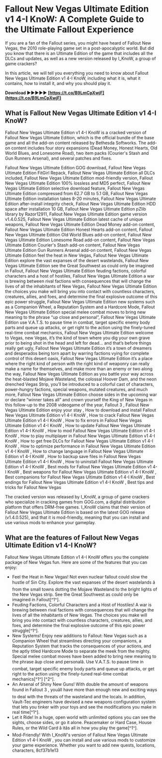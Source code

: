 
 
# Fallout New Vegas Ultimate Edition v1 4-I KnoW: A Complete Guide to the Ultimate Fallout Experience
  
If you are a fan of the Fallout series, you might have heard of Fallout New Vegas, the 2010 role-playing game set in a post-apocalyptic world. But did you know that there is an Ultimate Edition of the game that includes all the DLCs and updates, as well as a new version released by I\_KnoW, a group of game crackers?
  
In this article, we will tell you everything you need to know about Fallout New Vegas Ultimate Edition v1 4-I KnoW, including what it is, what it contains, how to install it, and why you should play it.
 
**Download ►►►►► [https://t.co/B9LmCpXwjF](https://t.co/B9LmCpXwjF)**


  
## What is Fallout New Vegas Ultimate Edition v1 4-I KnoW?
  
Fallout New Vegas Ultimate Edition v1 4-I KnoW is a cracked version of Fallout New Vegas Ultimate Edition, which is the official bundle of the base game and all the add-on content released by Bethesda Softworks. The add-on content includes four story expansions (Dead Money, Honest Hearts, Old World Blues, and Lonesome Road), two item packs (Courier's Stash and Gun Runners Arsenal), and several patches and fixes.
 
Fallout New Vegas Ultimate Edition GOG download,  Fallout New Vegas Ultimate Edition FitGirl Repack,  Fallout New Vegas Ultimate Edition all DLCs included,  Fallout New Vegas Ultimate Edition mod-friendly version,  Fallout New Vegas Ultimate Edition 100% lossless and MD5 perfect,  Fallout New Vegas Ultimate Edition selective download feature,  Fallout New Vegas Ultimate Edition compressed from 62.7 GB to 5.1 GB,  Fallout New Vegas Ultimate Edition installation takes 8-20 minutes,  Fallout New Vegas Ultimate Edition after-install integrity check,  Fallout New Vegas Ultimate Edition HDD space after installation 10 GB,  Fallout New Vegas Ultimate Edition pZlib library by Razor12911,  Fallout New Vegas Ultimate Edition game version v1.4.0.525,  Fallout New Vegas Ultimate Edition latest cache of unique weapons,  Fallout New Vegas Ultimate Edition Dead Money add-on content,  Fallout New Vegas Ultimate Edition Honest Hearts add-on content,  Fallout New Vegas Ultimate Edition Old World Blues add-on content,  Fallout New Vegas Ultimate Edition Lonesome Road add-on content,  Fallout New Vegas Ultimate Edition Courier's Stash add-on content,  Fallout New Vegas Ultimate Edition Gun Runners Arsenal add-on content,  Fallout New Vegas Ultimate Edition feel the heat in New Vegas,  Fallout New Vegas Ultimate Edition explore the vast expanses of the desert wastelands,  Fallout New Vegas Ultimate Edition see the Great Southwest as could only be imagined in Fallout,  Fallout New Vegas Ultimate Edition feuding factions, colorful characters and a host of hostiles,  Fallout New Vegas Ultimate Edition a war is brewing between rival factions with consequences that will change the lives of all the inhabitants of New Vegas,  Fallout New Vegas Ultimate Edition the choices you make will bring you into contact with countless characters, creatures, allies, and foes, and determine the final explosive outcome of this epic power struggle,  Fallout New Vegas Ultimate Edition new systems such as a Companion Wheel, a Reputation System and a Hardcore Mode,  Fallout New Vegas Ultimate Edition special melee combat moves to bring new meaning to the phrase “up close and personal”,  Fallout New Vegas Ultimate Edition use V.A.T.S. to pause time in combat, target specific enemy body parts and queue up attacks, or get right to the action using the finely-tuned real-time combat mechanics,  Fallout New Vegas Ultimate Edition welcome to Vegas, new Vegas, it’s the kind of town where you dig your own grave prior to being shot in the head and left for dead… and that’s before things really get ugly,  Fallout New Vegas Ultimate Edition it’s a town of dreamers and desperados being torn apart by warring factions vying for complete control of this desert oasis,  Fallout New Vegas Ultimate Edition it’s a place where the right kind of person with the right kind of weaponry can really make a name for themselves, and make more than an enemy or two along the way,  Fallout New Vegas Ultimate Edition as you battle your way across the heat-blasted Mojave Wasteland, the colossal Hoover Dam, and the neon drenched Vegas Strip, you’ll be introduced to a colorful cast of characters, power-hungry factions, special weapons, mutated creatures, and much more,  Fallout New Vegas Ultimate Edition choose sides in the upcoming war or declare “winner takes all” and crown yourself the King of New Vegas in this follow-up to the 2008 videogame of the year, Fallout 3 ,  Fallout New Vegas Ultimate Edition enjoy your stay ,  How to download and install Fallout New Vegas Ultimate Edition v1 4-I KnoW ,  How to crack Fallout New Vegas Ultimate Edition v1 4-I KnoW ,  How to fix errors in Fallout New Vegas Ultimate Edition v1 4-I KnoW ,  How to update Fallout New Vegas Ultimate Edition v1 4-I KnoW ,  How to mod Fallout New Vegas Ultimate Edition v1 4-I KnoW ,  How to play multiplayer in Fallout New Vegas Ultimate Edition v1 4-I KnoW ,  How to get free DLCs for Fallout New Vegas Ultimate Edition v1 4-I KnoW ,  How to optimize performance in Fallout New Vegas Ultimate Edition v1 4-I KnoW ,  How to change language in Fallout New Vegas Ultimate Edition v1 4-I KnoW ,  How to backup save files in Fallout New Vegas Ultimate Edition v1 4-I KnoW ,  How to uninstall Fallout New Vegas Ultimate Edition v1 4-I KnoW ,  Best mods for Fallout New Vegas Ultimate Edition v1 4-I KnoW ,  Best weapons for Fallout New Vegas Ultimate Edition v1 4-I KnoW ,  Best companions for Fallout New Vegas Ultimate Edition v1 4-I KnoW ,  Best endings for Fallout New Vegas Ultimate Edition v1 4-I KnoW ,  Best tips and tricks for Fallout New Vegas
  
The cracked version was released by I\_KnoW, a group of game crackers who specialize in cracking games from GOG.com, a digital distribution platform that offers DRM-free games. I\_KnoW claims that their version of Fallout New Vegas Ultimate Edition is based on the latest GOG release (v1.4.0.525), and that it is mod-friendly, meaning that you can install and use various mods to enhance your gameplay.
  
## What are the features of Fallout New Vegas Ultimate Edition v1 4-I KnoW?
  
Fallout New Vegas Ultimate Edition v1 4-I KnoW offers you the complete package of New Vegas fun. Here are some of the features that you can enjoy:
  
- Feel the Heat in New Vegas! Not even nuclear fallout could slow the hustle of Sin City. Explore the vast expanses of the desert wastelands â from the small towns dotting the Mojave Wasteland to the bright lights of the New Vegas strip. See the Great Southwest as could only be imagined in Fallout[^1^].
- Feuding Factions, Colorful Characters and a Host of Hostiles! A war is brewing between rival factions with consequences that will change the lives of all the inhabitants of New Vegas. The choices you make will bring you into contact with countless characters, creatures, allies, and foes, and determine the final explosive outcome of this epic power struggle[^1^].
- New Systems! Enjoy new additions to Fallout: New Vegas such as a Companion Wheel that streamlines directing your companions, a Reputation System that tracks the consequences of your actions, and the aptly titled Hardcore Mode to separate the meek from the mighty. Special melee combat moves have been added to bring new meaning to the phrase âup close and personalâ. Use V.A.T.S. to pause time in combat, target specific enemy body parts and queue up attacks, or get right to the action using the finely-tuned real-time combat mechanics[^1^] [^2^].
- An Arsenal of Shiny New Guns! With double the amount of weapons found in Fallout 3 , youâll have more than enough new and exciting ways to deal with the threats of the wasteland and the locals. In addition, Vault-Tec engineers have devised a new weapons configuration system that lets you tinker with your toys and see the modifications you make in real time[^1^].
- Let it Ride! In a huge, open world with unlimited options you can see the sights, choose sides, or go it alone. Peacemaker or Hard Case, House Rules, or the Wild Card â itâs all in how you play the game[^1^].
- Mod-Friendly! With I\_KnoW's version of Fallout New Vegas Ultimate Edition v1 4-I KnoW , you can install and use various mods to customize your game experience. Whether you want to add new quests, locations, characters, 8cf37b1e13


